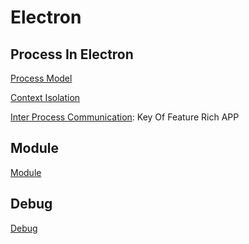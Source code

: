 # Electron

## Process In Electron

[Process Model](electron-process-model.md)

[Context Isolation](electron-context-isolation.md)

[Inter Process Communication](electron-ipc.md): Key Of Feature Rich APP

## Module

[Module](electron-module.md)

## Debug

[Debug](electron-debug.md)

